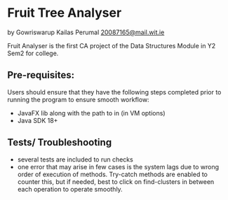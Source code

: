# Fruit Tree Analyser
   by Gowriswarup Kailas Perumal
        20087165@mail.wit.ie 

Fruit Analyser is the first CA project of the Data Structures Module in Y2 Sem2 for college.

## Pre-requisites:

   Users should ensure that they have the following steps completed prior to running the program to ensure smooth workflow:

- JavaFX lib along with the path to in (in VM options)
- Java SDK 18+

## Tests/ Troubleshooting

- several tests are included to run checks
- one error that may arise in few cases is the system lags due to wrong order of execution of methods. Try-catch methods are enabled to
  counter this, but if needed, best to click on find-clusters in between each operation to operate smoothly.
